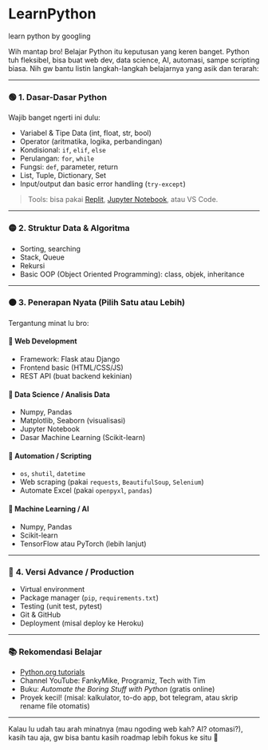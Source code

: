# LearnPython
learn python by googling

Wih mantap bro! Belajar Python itu keputusan yang keren banget. Python tuh fleksibel, bisa buat web dev, data science, AI, automasi, sampe scripting biasa. Nih gw bantu listin langkah-langkah belajarnya yang asik dan terarah:

---

### 🟢 **1. Dasar-Dasar Python**
Wajib banget ngerti ini dulu:
- Variabel & Tipe Data (int, float, str, bool)
- Operator (aritmatika, logika, perbandingan)
- Kondisional: `if`, `elif`, `else`
- Perulangan: `for`, `while`
- Fungsi: `def`, parameter, return
- List, Tuple, Dictionary, Set
- Input/output dan basic error handling (`try-except`)

> Tools: bisa pakai [Replit](https://replit.com), [Jupyter Notebook](https://jupyter.org), atau VS Code.

---

### 🟡 **2. Struktur Data & Algoritma**
- Sorting, searching
- Stack, Queue
- Rekursi
- Basic OOP (Object Oriented Programming): class, objek, inheritance

---

### 🟠 **3. Penerapan Nyata (Pilih Satu atau Lebih)**
Tergantung minat lu bro:

#### 🔹 Web Development
- Framework: Flask atau Django
- Frontend basic (HTML/CSS/JS)
- REST API (buat backend kekinian)

#### 🔹 Data Science / Analisis Data
- Numpy, Pandas
- Matplotlib, Seaborn (visualisasi)
- Jupyter Notebook
- Dasar Machine Learning (Scikit-learn)

#### 🔹 Automation / Scripting
- `os`, `shutil`, `datetime`
- Web scraping (pakai `requests`, `BeautifulSoup`, `Selenium`)
- Automate Excel (pakai `openpyxl`, `pandas`)

#### 🔹 Machine Learning / AI
- Numpy, Pandas
- Scikit-learn
- TensorFlow atau PyTorch (lebih lanjut)

---

### 🔴 **4. Versi Advance / Production**
- Virtual environment
- Package manager (`pip`, `requirements.txt`)
- Testing (unit test, pytest)
- Git & GitHub
- Deployment (misal deploy ke Heroku)

---

### 📚 Rekomendasi Belajar
- [Python.org tutorials](https://docs.python.org/3/tutorial/)
- Channel YouTube: FankyMike, Programiz, Tech with Tim
- Buku: *Automate the Boring Stuff with Python* (gratis online)
- Proyek kecil! (misal: kalkulator, to-do app, bot telegram, atau skrip rename file otomatis)

---

Kalau lu udah tau arah minatnya (mau ngoding web kah? AI? otomasi?), kasih tau aja, gw bisa bantu kasih roadmap lebih fokus ke situ 💪

